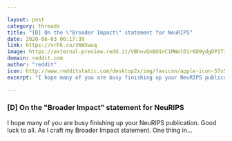 ```yaml
---

layout: post
category: threads
title: "[D] On the \"Broader Impact\" statement for NeuRIPS"
date: 2020-06-03 06:17:39
link: https://vrhk.co/36WXwuq
image: https://external-preview.redd.it/VBhovQnBU1nC1MWelD1r6D9ydgDP1T3evKg9vijfKxo.jpg?width=160&height=83.7696335079&auto=webp&crop=160:83.7696335079,smart&s=df0bbcb16b5252df0715903ca1a1bc05d9208319
domain: reddit.com
author: "reddit"
icon: http://www.redditstatic.com/desktop2x/img/favicon/apple-icon-57x57.png
excerpt: "I hope many of you are busy finishing up your NeuRIPS publication. Good luck to all. As I craft my Broader Impact statement. One thing in..."

---
```


### [D] On the "Broader Impact" statement for NeuRIPS

I hope many of you are busy finishing up your NeuRIPS publication. Good luck to all. As I craft my Broader Impact statement. One thing in...